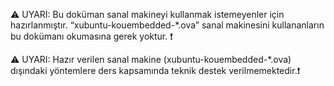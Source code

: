 :warning: UYARI: Bu doküman sanal makineyi kullanmak istemeyenler için hazırlanmıştır. “xubuntu-kouembedded-*.ova”  sanal makinesini kullananların bu dokümanı okumasına gerek yoktur. :exclamation:

:warning: UYARI: Hazır verilen sanal makine (xubuntu-kouembedded-*.ova) dışındaki yöntemlere ders kapsamında teknik destek verilmemektedir.:exclamation:



